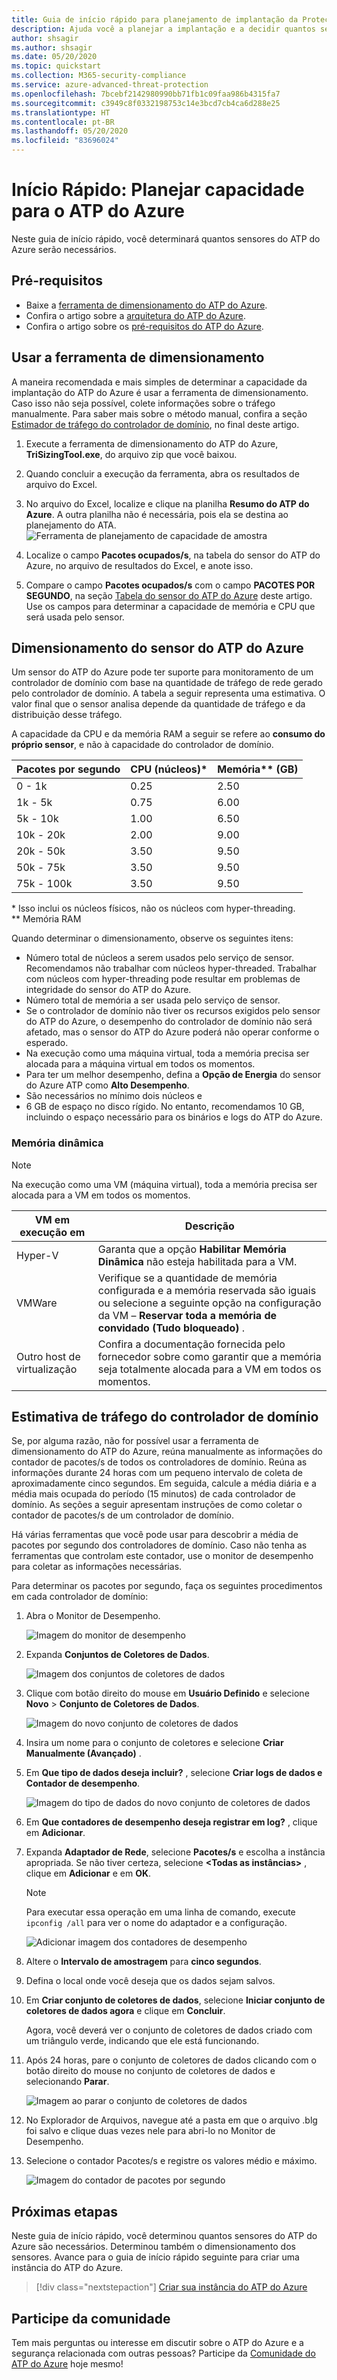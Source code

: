 ```yaml
---
title: Guia de início rápido para planejamento de implantação da Proteção Avançada contra Ameaças do Azure
description: Ajuda você a planejar a implantação e a decidir quantos servidores do Azure ATP serão necessários para dar suporte à sua rede
author: shsagir
ms.author: shsagir
ms.date: 05/20/2020
ms.topic: quickstart
ms.collection: M365-security-compliance
ms.service: azure-advanced-threat-protection
ms.openlocfilehash: 7bcebf2142980990bb71fb1c09faa986b4315fa7
ms.sourcegitcommit: c3949c8f0332198753c14e3bcd7cb4ca6d288e25
ms.translationtype: HT
ms.contentlocale: pt-BR
ms.lasthandoff: 05/20/2020
ms.locfileid: "83696024"
---
```

# <a name="quickstart-plan-capacity-for-azure-atp"></a>Início Rápido: Planejar capacidade para o ATP do Azure

Neste guia de início rápido, você determinará quantos sensores do ATP do Azure serão necessários.

## <a name="prerequisites"></a>Pré-requisitos

- Baixe a [ferramenta de dimensionamento do ATP do Azure](https://aka.ms/aatpsizingtool).
- Confira o artigo sobre a [arquitetura do ATP do Azure](atp-architecture.md).
- Confira o artigo sobre os [pré-requisitos do ATP do Azure](atp-prerequisites.md).

## <a name="use-the-sizing-tool"></a>Usar a ferramenta de dimensionamento

A maneira recomendada e mais simples de determinar a capacidade da implantação do ATP do Azure é usar a ferramenta de dimensionamento. Caso isso não seja possível, colete informações sobre o tráfego manualmente. Para saber mais sobre o método manual, confira a seção [Estimador de tráfego do controlador de domínio](#manual-sizing), no final deste artigo.

1. Execute a ferramenta de dimensionamento do ATP do Azure, **TriSizingTool.exe**, do arquivo zip que você baixou.
1. Quando concluir a execução da ferramenta, abra os resultados de arquivo do Excel.
1. No arquivo do Excel, localize e clique na planilha **Resumo do ATP do Azure**. A outra planilha não é necessária, pois ela se destina ao planejamento do ATA.
   ![Ferramenta de planejamento de capacidade de amostra](media/capacity-tool.png)

1. Localize o campo **Pacotes ocupados/s**, na tabela do sensor do ATP do Azure, no arquivo de resultados do Excel, e anote isso.
1. Compare o campo **Pacotes ocupados/s** com o campo **PACOTES POR SEGUNDO**, na seção [Tabela do sensor do ATP do Azure](#sizing) deste artigo. Use os campos para determinar a capacidade de memória e CPU que será usada pelo sensor.

## <a name="azure-atp-sensor-sizing"></a><a name="sizing"></a> Dimensionamento do sensor do ATP do Azure

Um sensor do ATP do Azure pode ter suporte para monitoramento de um controlador de domínio com base na quantidade de tráfego de rede gerado pelo controlador de domínio. A tabela a seguir representa uma estimativa. O valor final que o sensor analisa depende da quantidade de tráfego e da distribuição desse tráfego.

A capacidade da CPU e da memória RAM a seguir se refere ao **consumo do próprio sensor**, e não à capacidade do controlador de domínio.

|Pacotes por segundo|CPU (núcleos)\*|Memória\*\* (GB)|
|----|----|-----|
|0 - 1k|0.25|2.50|
|1k - 5k|0.75|6.00|
|5k - 10k|1.00|6.50|
|10k - 20k|2.00|9.00|
|20k - 50k|3.50|9.50|
|50k - 75k |3.50|9.50|
|75k - 100k|3.50|9.50|

\* Isso inclui os núcleos físicos, não os núcleos com hyper-threading.  
\*\* Memória RAM

Quando determinar o dimensionamento, observe os seguintes itens:

- Número total de núcleos a serem usados pelo serviço de sensor.  
Recomendamos não trabalhar com núcleos hyper-threaded. Trabalhar com núcleos com hyper-threading pode resultar em problemas de integridade do sensor do ATP do Azure.
- Número total de memória a ser usada pelo serviço de sensor.
- Se o controlador de domínio não tiver os recursos exigidos pelo sensor do ATP do Azure, o desempenho do controlador de domínio não será afetado, mas o sensor do ATP do Azure poderá não operar conforme o esperado.
- Na execução como uma máquina virtual, toda a memória precisa ser alocada para a máquina virtual em todos os momentos.
- Para ter um melhor desempenho, defina a **Opção de Energia** do sensor do Azure ATP como **Alto Desempenho**.
- São necessários no mínimo dois núcleos e
- 6 GB de espaço no disco rígido. No entanto, recomendamos 10 GB, incluindo o espaço necessário para os binários e logs do ATP do Azure.

### <a name="dynamic-memory"></a>Memória dinâmica

> [!NOTE]
> Na execução como uma VM (máquina virtual), toda a memória precisa ser alocada para a VM em todos os momentos.

|VM em execução em|Descrição|
|------------|-------------|
|Hyper-V|Garanta que a opção **Habilitar Memória Dinâmica** não esteja habilitada para a VM.|
|VMWare|Verifique se a quantidade de memória configurada e a memória reservada são iguais ou selecione a seguinte opção na configuração da VM – **Reservar toda a memória de convidado (Tudo bloqueado)** .|
|Outro host de virtualização|Confira a documentação fornecida pelo fornecedor sobre como garantir que a memória seja totalmente alocada para a VM em todos os momentos. |

## <a name="domain-controller-traffic-estimation"></a><a name="manual-sizing"></a> Estimativa de tráfego do controlador de domínio

Se, por alguma razão, não for possível usar a ferramenta de dimensionamento do ATP do Azure, reúna manualmente as informações do contador de pacotes/s de todos os controladores de domínio. Reúna as informações durante 24 horas com um pequeno intervalo de coleta de aproximadamente cinco segundos. Em seguida, calcule a média diária e a média mais ocupada do período (15 minutos) de cada controlador de domínio. As seções a seguir apresentam instruções de como coletar o contador de pacotes/s de um controlador de domínio.

Há várias ferramentas que você pode usar para descobrir a média de pacotes por segundo dos controladores de domínio. Caso não tenha as ferramentas que controlam este contador, use o monitor de desempenho para coletar as informações necessárias.

Para determinar os pacotes por segundo, faça os seguintes procedimentos em cada controlador de domínio:

1. Abra o Monitor de Desempenho.

    ![Imagem do monitor de desempenho](media/atp-traffic-estimation-1.png)

1. Expanda **Conjuntos de Coletores de Dados**.

    ![Imagem dos conjuntos de coletores de dados](media/atp-traffic-estimation-2.png)

1. Clique com botão direito do mouse em **Usuário Definido** e selecione **Novo** &gt; **Conjunto de Coletores de Dados**.

    ![Imagem do novo conjunto de coletores de dados](media/atp-traffic-estimation-3.png)

1. Insira um nome para o conjunto de coletores e selecione **Criar Manualmente (Avançado)** .

1. Em **Que tipo de dados deseja incluir?** , selecione **Criar logs de dados e Contador de desempenho**.

    ![Imagem do tipo de dados do novo conjunto de coletores de dados](media/atp-traffic-estimation-5.png)

1. Em **Que contadores de desempenho deseja registrar em log?** , clique em **Adicionar**.

1. Expanda **Adaptador de Rede**, selecione **Pacotes/s** e escolha a instância apropriada. Se não tiver certeza, selecione **&lt;Todas as instâncias&gt;** , clique em **Adicionar** e em **OK**.

    > [!NOTE]
    > Para executar essa operação em uma linha de comando, execute `ipconfig /all` para ver o nome do adaptador e a configuração.

    ![Adicionar imagem dos contadores de desempenho](media/atp-traffic-estimation-7.png)

1. Altere o **Intervalo de amostragem** para **cinco segundos**.

1. Defina o local onde você deseja que os dados sejam salvos.

1. Em **Criar conjunto de coletores de dados**, selecione **Iniciar conjunto de coletores de dados agora** e clique em **Concluir**.

    Agora, você deverá ver o conjunto de coletores de dados criado com um triângulo verde, indicando que ele está funcionando.

1. Após 24 horas, pare o conjunto de coletores de dados clicando com o botão direito do mouse no conjunto de coletores de dados e selecionando **Parar**.

    ![Imagem ao parar o conjunto de coletores de dados](media/atp-traffic-estimation-12.png)

1. No Explorador de Arquivos, navegue até a pasta em que o arquivo .blg foi salvo e clique duas vezes nele para abri-lo no Monitor de Desempenho.

1. Selecione o contador Pacotes/s e registre os valores médio e máximo.

    ![Imagem do contador de pacotes por segundo](media/atp-traffic-estimation-14.png)

## <a name="next-steps"></a>Próximas etapas

Neste guia de início rápido, você determinou quantos sensores do ATP do Azure são necessários. Determinou também o dimensionamento dos sensores. Avance para o guia de início rápido seguinte para criar uma instância do ATP do Azure.

> [!div class="nextstepaction"]
> [Criar sua instância do ATP do Azure](install-atp-step1.md)

## <a name="join-the-community"></a>Participe da comunidade

Tem mais perguntas ou interesse em discutir sobre o ATP do Azure e a segurança relacionada com outras pessoas? Participe da [Comunidade do ATP do Azure](https://aka.ms/azureatpcommunity) hoje mesmo!
